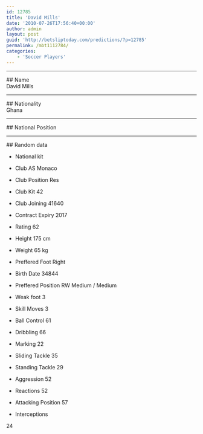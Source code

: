 ```yaml
---
id: 12785
title: 'David Mills'
date: '2010-07-26T17:56:40+00:00'
author: admin
layout: post
guid: 'http://betsliptoday.com/predictions/?p=12785'
permalink: /mbt1112784/
categories:
    - 'Soccer Players'
---
```


- - - - - -

\## Name  
 David Mills

- - - - - -

\## Nationality  
 Ghana

- - - - - -

\## National Position

- - - - - -

\## Random data

- National kit
- Club
 AS Monaco

- Club Position
 Res

- Club Kit
 42

- Club Joining
 41640

- Contract Expiry
 2017

- Rating
 62

- Height
 175 cm

- Weight
 65 kg

- Preffered Foot
 Right

- Birth Date
 34844

- Preffered Position
 RW Medium / Medium

- Weak foot
 3

- Skill Moves
 3

- Ball Control
 61

- Dribbling
 66

- Marking
 22

- Sliding Tackle
 35

- Standing Tackle
 29

- Aggression
 52

- Reactions
 52

- Attacking Position
 57

- Interceptions

 24